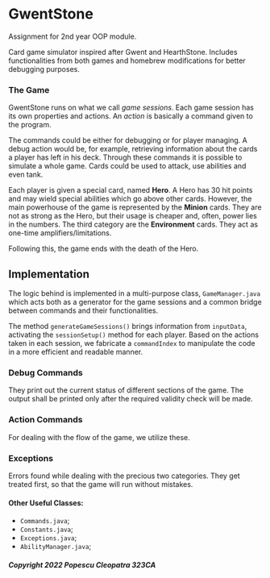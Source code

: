 # GwentStone

Assignment for 2nd year OOP module.

Card game simulator inspired after Gwent and HearthStone. Includes functionalities from both games and homebrew modifications for better debugging purposes.

### The Game
GwentStone runs on what we call _game sessions_.
Each game session has its own properties and actions.
An _action_ is basically a command given to the program.

The commands could be either for debugging or for player managing.
A debug action would be, for example, retrieving information about
the cards a player has left in his deck. Through these commands
it is possible to simulate a whole game. Cards could be used to attack,
use abilities and even tank.

Each player is given a special card, named **Hero**. A Hero has 30 hit points
and may wield special abilities which go above other cards. However,
the main powerhouse of the game is represented by the **Minion** cards.
They are not as strong as the Hero, but their usage is cheaper
and, often, power lies in the numbers. The third category are
the **Environment** cards. They act as one-time amplifiers/limitations.

Following this, the game ends with the death of the Hero.

## Implementation
The logic behind is implemented in a multi-purpose class,
```GameManager.java``` which acts both as a generator for the
game sessions and a common bridge between commands and their functionalities.

The method ```generateGameSessions()``` brings information 
from ```inputData```, activating the ```sessionSetup()``` method
for each player. Based on the actions taken in each session, we
fabricate a ```commandIndex``` to manipulate the code in a more
efficient and readable manner.

### Debug Commands
They print out the current status of different sections of the game.
The output shall be printed only after the required validity check
will be made.
### Action Commands
For dealing with the flow of the game, we utilize these.
### Exceptions
Errors found while dealing with the precious two categories. They
get treated first, so that the game will run without mistakes.

#### Other Useful Classes:
* ```Commands.java```;
* ```Constants.java```;
* ```Exceptions.java```;
* ```AbilityManager.java```;

##### Copyright 2022 Popescu Cleopatra 323CA